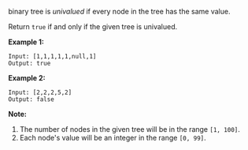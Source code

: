  binary tree is *univalued* if every node in the tree has the same value.

Return `true` if and only if the given tree is univalued.

 

**Example 1:**

```
Input: [1,1,1,1,1,null,1]
Output: true

```

**Example 2:**

```
Input: [2,2,2,5,2]
Output: false

```

 

**Note:**

1. The number of nodes in the given tree will be in the range `[1, 100]`.
2. Each node's value will be an integer in the range `[0, 99]`.